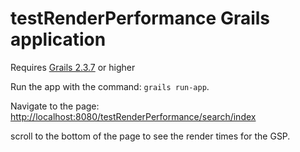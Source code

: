 # testRenderPerformance Grails application

Requires [Grails 2.3.7](http://www.grails.org/downloads) or higher

Run the app with the command: `grails run-app`.

Navigate to the page: [http://localhost:8080/testRenderPerformance/search/index](http://localhost:8080/testRenderPerformance/search/index)

scroll to the bottom of the page to see the render times for the GSP.
